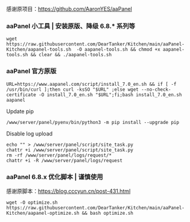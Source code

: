 感谢原项目：https://github.com/AaronYES/aaPanel

### aaPanel 小工具 | 安装原版、降级 6.8.* 系列等

```
wget https://raw.githubusercontent.com/DearTanker/Kitchen/main/aaPanel-Kitchen/aapanel-tools.sh  -O aapanel-tools.sh && chmod +x aapanel-tools.sh && clear && ./aapanel-tools.sh
```

### aaPanel 官方原版

```
URL=https://www.aapanel.com/script/install_7.0_en.sh && if [ -f /usr/bin/curl ];then curl -ksSO "$URL" ;else wget --no-check-certificate -O install_7.0_en.sh "$URL";fi;bash install_7.0_en.sh aapanel
```

Update pip

```
/www/server/panel/pyenv/bin/python3 -m pip install --upgrade pip
```

Disable log upload

```
echo "" > /www/server/panel/script/site_task.py
chattr +i /www/server/panel/script/site_task.py
rm -rf /www/server/panel/logs/request/*
chattr +i -R /www/server/panel/logs/request
```

### aaPanel 6.8.x 优化脚本 | 谨慎使用
感谢原脚本：https://blog.cccyun.cn/post-431.html

```
wget -O optimize.sh https://raw.githubusercontent.com/DearTanker/Kitchen/main/aaPanel-Kitchen/aapanel-optimize.sh && bash optimize.sh
```
